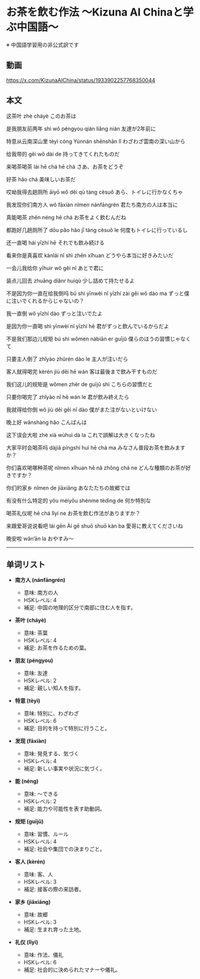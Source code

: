 # お茶を飲む作法 〜Kizuna AI Chinaと学ぶ中国語〜
※ 中国語学習用の非公式訳です

## 動画
https://x.com/KizunaAIChina/status/1933902257768350044

## 本文

这茶叶
zhè cháyè
このお茶は

是我朋友前两年
shì wǒ péngyou qián liǎng nián
友達が2年前に

特意从云南深山里
tèyì cóng Yúnnán shēnshān lǐ
わざわざ雲南の深い山から

给我带的
gěi wǒ dài de
持ってきてくれたものだ

来喝茶喝茶
lái hē chá hē chá
さあ、お茶をどうぞ

好茶
hǎo chá
美味しいお茶だ

哎呦我得去趟厕所
āiyō wǒ děi qù tàng cèsuǒ
あら、トイレに行かなくちゃ

我发现你们南方人
wǒ fāxiàn nǐmen nánfāngrén
君たち南方の人は本当に

真能喝茶
zhēn néng hē chá
お茶をよく飲むんだね

都跑好几趟厕所了
dōu pǎo hǎo jǐ tàng cèsuǒ le
何度もトイレに行っているし

还一直喝
hái yīzhí hē
それでも飲み続ける

看来你是真喜欢
kànlái nǐ shì zhēn xǐhuan
どうやら本当に好きみたいだ

一会儿我给你
yīhuìr wǒ gěi nǐ
あとで君に

装点儿回去
zhuāng diǎnr huíqù
少し詰めて持たせるよ

不是因为你一直在给我倒吗
bú shì yīnwèi nǐ yīzhí zài gěi wǒ dào ma
ずっと僕に注いでくれるからじゃないの？

我一直倒
wǒ yīzhí dào
ずっと注いでたよ

是因为你一直喝
shì yīnwèi nǐ yīzhí hē
君がずっと飲んでいるからだよ

不是我们那边儿规矩
bú shì wǒmen nàbiān er guījǔ
僕らのほうの習慣じゃなくて

只要主人倒了
zhǐyào zhǔrén dào le
主人が注いだら

客人就得喝完
kèrén jiù děi hē wán
客は最後まで飲み干すものだ

我们这儿的规矩是
wǒmen zhèr de guījǔ shì
こちらの習慣だと

只要你喝完了
zhǐyào nǐ hē wán le
君が飲み終えたら

我就得给你倒
wǒ jiù děi gěi nǐ dào
僕がまた注がないといけない

晚上好
wǎnshàng hǎo
こんばんは

这下误会大啦
zhè xià wùhuì dà la
これで誤解は大きくなったね

大家平时会喝茶吗
dàjiā píngshí huì hē chá ma
みなさん普段お茶を飲みますか？

你们喜欢喝哪种茶呢
nǐmen xǐhuan hē nǎ zhǒng chá ne
どんな種類のお茶が好きですか？

你们的家乡
nǐmen de jiāxiāng
あなたたちの故郷では

有没有什么特定的
yǒu méiyǒu shénme tèdìng de
何か特別な

喝茶礼仪呢
hē chá lǐyí ne
お茶を飲む作法がありますか？

来跟爱哥说说看吧
lái gēn Ài gē shuō shuō kàn ba
愛哥に教えてくださいね

晚安啦
wǎn’ān la
おやすみ～

---

## 单词リスト

* **南方人 (nánfāngrén)**

  * 意味: 南方の人
  * HSKレベル: 4
  * 補足: 中国の地理的区分で南部に住む人を指す。

* **茶叶 (cháyè)**

  * 意味: 茶葉
  * HSKレベル: 4
  * 補足: お茶を作るための葉。

* **朋友 (péngyou)**

  * 意味: 友達
  * HSKレベル: 2
  * 補足: 親しい知人を指す。

* **特意 (tèyì)**

  * 意味: 特別に、わざわざ
  * HSKレベル: 6
  * 補足: 目的を持って特別に行うこと。

* **发现 (fāxiàn)**

  * 意味: 発見する、気づく
  * HSKレベル: 4
  * 補足: 新しい事実や状況に気づく。

* **能 (néng)**

  * 意味: ～できる
  * HSKレベル: 2
  * 補足: 能力や可能性を表す助動詞。

* **规矩 (guījǔ)**

  * 意味: 習慣、ルール
  * HSKレベル: 4
  * 補足: 社会や集団での決まりごと。

* **客人 (kèrén)**

  * 意味: 客、人
  * HSKレベル: 3
  * 補足: 接客の際の来訪者。

* **家乡 (jiāxiāng)**

  * 意味: 故郷
  * HSKレベル: 3
  * 補足: 生まれ育った土地。

* **礼仪 (lǐyí)**

  * 意味: 作法、儀礼
  * HSKレベル: 6
  * 補足: 社会的に決められたマナーや儀礼。

